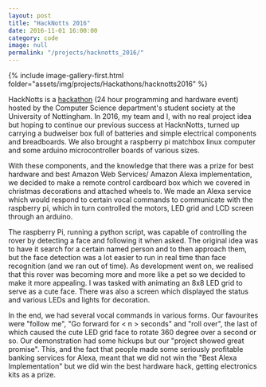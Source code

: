 ```yaml
---
layout: post
title: "HackNotts 2016"
date: 2016-11-01 16:00:00
category: code
image: null
permalink: "/projects/hacknotts_2016/"
---
```


<div>
<span class="image left"> {% include image-gallery-first.html folder="assets/img/projects/Hackathons/hacknotts2016" %}</span>
<p>HackNotts is a <a href="https://en.wikipedia.org/wiki/Hackathon">hackathon</a> (24 hour programming and hardware event) hosted by the Computer Science department's student society at the University of Nottingham. In 2016, my team and I, with no real project idea but hoping to continue our previous success at HacknNotts, turned up carrying a budweiser box full of batteries and simple electrical components and breadboards. We also brought a raspberry pi matchbox linux computer and some arduino microcontroller boards of various sizes.</p>
<p>With these components, and the knowledge that there was a prize for best hardware and best Amazon Web Services/ Amazon Alexa implementation, we decided to make a remote control cardboard box which we covered in christmas decorations and attached wheels to. We made an Alexa service which would respond to certain vocal commands to communicate with the raspberry pi, which in turn controlled the motors, LED grid and LCD screen through an arduino.</p>
<p>The raspberry Pi, running a python script, was capable of controlling the rover by detecting a face and following it when asked. The original idea was to have it search for a certain named person and to then approach them, but the face detection was a lot easier to run in real time than face recognition (and we ran out of time). As development went on, we realised that this rover was becoming more and more like a pet so we decided to make it more appealing. I was tasked with animating an 8x8 LED grid to serve as a cute face. There was also a screen which displayed the status and various LEDs and lights for decoration. </p>
<p> In the end, we had several vocal commands in various forms. Our favourites were "follow me", "Go forward for &lt; n &gt; seconds" and "roll over", the last of which caused the cute LED grid face to rotate 360 degree over a second or so. Our demonstration had some hickups but our "project showed great promise". This, and the fact that people made some seriously profitable banking services for Alexa, meant that we did not win the "Best Alexa Implementation" but we did win the best hardware hack, getting electronics kits as a prize.</p>

</div>

